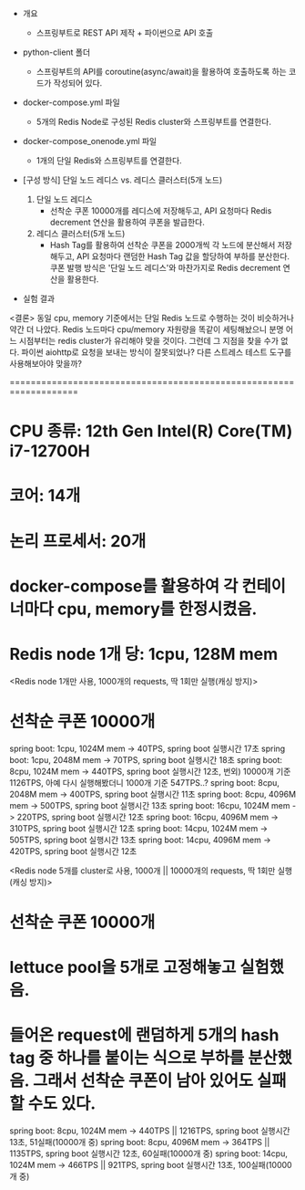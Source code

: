 
- 개요
    - 스프링부트로 REST API 제작 + 파이썬으로 API 호출

- python-client 폴더
    - 스프링부트의 API를 coroutine(async/await)을 활용하여 호출하도록 하는 코드가 작성되어 있다.

- docker-compose.yml 파일
    - 5개의 Redis Node로 구성된 Redis cluster와 스프링부트를 연결한다.
- docker-compose_onenode.yml 파일
    - 1개의 단일 Redis와 스프링부트를 연결한다.


- [구성 방식] 단일 노드 레디스 vs. 레디스 클러스터(5개 노드)
    1. 단일 노드 레디스
        - 선착순 쿠폰 10000개를 레디스에 저장해두고, API 요청마다 Redis decrement 연산을 활용하여 쿠폰을 발급한다.
    2. 레디스 클러스터(5개 노드)
        - Hash Tag를 활용하여 선착순 쿠폰을 2000개씩 각 노드에 분산해서 저장해두고, API 요청마다 랜덤한 Hash Tag 값을 할당하여 부하를 분산한다. 쿠폰 발행 방식은 '단일 노드 레디스'와 마찬가지로 Redis decrement 연산을 활용한다.


- 실험 결과

<결론>
동일 cpu, memory 기준에서는 단일 Redis 노드로 수행하는 것이 비슷하거나 약간 더 나았다.
Redis 노드마다 cpu/memory 자원량을 똑같이 세팅해놨으니 분명 어느 시점부터는 redis cluster가 유리해야 맞을 것이다.
그런데 그 지점을 찾을 수가 없다. 파이썬 aiohttp로 요청을 보내는 방식이 잘못되었나? 다른 스트레스 테스트 도구를 사용해보아야 맞을까?

===================================================================
# CPU 종류: 12th Gen Intel(R) Core(TM) i7-12700H
# 코어: 14개
# 논리 프로세서: 20개
# docker-compose를 활용하여 각 컨테이너마다 cpu, memory를 한정시켰음.
# Redis node 1개 당: 1cpu, 128M mem

<Redis node 1개만 사용, 1000개의 requests, 딱 1회만 실행(캐싱 방지)>
# 선착순 쿠폰 10000개

spring boot: 1cpu, 1024M mem -> 40TPS, spring boot 실행시간 17초
spring boot: 1cpu, 2048M mem -> 70TPS, spring boot 실행시간 18초
spring boot: 8cpu, 1024M mem -> 440TPS, spring boot 실행시간 12초, 번외) 10000개 기준 1126TPS, 아예 다시 실행해봤더니 1000개 기준 547TPS..?
spring boot: 8cpu, 2048M mem -> 400TPS, spring boot 실행시간 11초
spring boot: 8cpu, 4096M mem -> 500TPS, spring boot 실행시간 13초
spring boot: 16cpu, 1024M mem -> 220TPS, spring boot 실행시간 12초
spring boot: 16cpu, 4096M mem -> 310TPS, spring boot 실행시간 12초
spring boot: 14cpu, 1024M mem -> 505TPS, spring boot 실행시간 13초
spring boot: 14cpu, 4096M mem -> 420TPS, spring boot 실행시간 12초


<Redis node 5개를 cluster로 사용, 1000개 || 10000개의 requests, 딱 1회만 실행(캐싱 방지)>
# 선착순 쿠폰 10000개
# lettuce pool을 5개로 고정해놓고 실험했음.
# 들어온 request에 랜덤하게 5개의 hash tag 중 하나를 붙이는 식으로 부하를 분산했음. 그래서 선착순 쿠폰이 남아 있어도 실패할 수도 있다.


spring boot: 8cpu, 1024M mem -> 440TPS || 1216TPS, spring boot 실행시간 13초, 51실패(10000개 중)
spring boot: 8cpu, 4096M mem -> 364TPS || 1135TPS, spring boot 실행시간 12초, 60실패(10000개 중)
spring boot: 14cpu, 1024M mem -> 466TPS || 921TPS, spring boot 실행시간 13초, 100실패(10000개 중)
